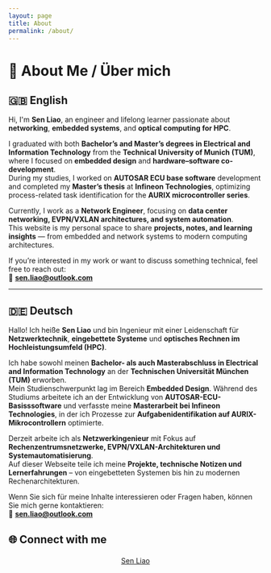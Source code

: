 ```yaml
---
layout: page
title: About
permalink: /about/
---
```


# 👋 About Me / Über mich

## 🇬🇧 English

Hi, I'm **Sen Liao**, an engineer and lifelong learner passionate about **networking**, **embedded systems**, and **optical computing for HPC**.

I graduated with both **Bachelor’s and Master’s degrees in Electrical and Information Technology** from the **Technical University of Munich (TUM)**, where I focused on **embedded design** and **hardware–software co-development**.  
During my studies, I worked on **AUTOSAR ECU base software** development and completed my **Master’s thesis** at **Infineon Technologies**, optimizing process-related task identification for the **AURIX microcontroller series**.

Currently, I work as a **Network Engineer**, focusing on **data center networking, EVPN/VXLAN architectures, and system automation**.  
This website is my personal space to share **projects, notes, and learning insights** — from embedded and network systems to modern computing architectures.

If you’re interested in my work or want to discuss something technical, feel free to reach out:  
📧 **sen.liao@outlook.com**

---

## 🇩🇪 Deutsch

Hallo! Ich heiße **Sen Liao** und bin Ingenieur mit einer Leidenschaft für **Netzwerktechnik**, **eingebettete Systeme** und **optisches Rechnen im Hochleistungsumfeld (HPC)**.

Ich habe sowohl meinen **Bachelor- als auch Masterabschluss in Electrical and Information Technology** an der **Technischen Universität München (TUM)** erworben.  
Mein Studienschwerpunkt lag im Bereich **Embedded Design**. Während des Studiums arbeitete ich an der Entwicklung von **AUTOSAR-ECU-Basisssoftware** und verfasste meine **Masterarbeit bei Infineon Technologies**, in der ich Prozesse zur **Aufgabenidentifikation auf AURIX-Mikrocontrollern** optimierte.

Derzeit arbeite ich als **Netzwerkingenieur** mit Fokus auf **Rechenzentrumsnetzwerke, EVPN/VXLAN-Architekturen und Systemautomatisierung**.  
Auf dieser Webseite teile ich meine **Projekte, technische Notizen und Lernerfahrungen** – von eingebetteten Systemen bis hin zu modernen Rechenarchitekturen.

Wenn Sie sich für meine Inhalte interessieren oder Fragen haben, können Sie mich gerne kontaktieren:  
📧 **sen.liao@outlook.com**

## 🌐 Connect with me

<div align="center" style="margin-top: 1.5em;">
  <div class="badge-base LI-profile-badge"
       data-locale="en_US"
       data-size="medium"
       data-theme="light"
       data-type="HORIZONTAL"
       data-vanity="sen-liao2025"
       data-version="v1">
    <a class="badge-base__link LI-simple-link"
       href="https://www.linkedin.com/in/sen-liao2025?trk=profile-badge">
       Sen Liao
    </a>
  </div>
  <script src="https://platform.linkedin.com/badges/js/profile.js"
          async defer type="text/javascript"></script>
</div>